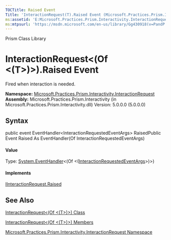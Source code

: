 ```yaml
---
TOCTitle: Raised Event
Title: 'InteractionRequest(T).Raised Event (Microsoft.Practices.Prism.Interactivity.InteractionRequest)'
ms:assetid: 'E:Microsoft.Practices.Prism.Interactivity.InteractionRequest.InteractionRequest\`1.Raised'
ms:mtpsurl: 'https://msdn.microsoft.com/en-us/library/Gg430918(v=PandP.50)'
---
```


Prism Class Library

InteractionRequest&lt;(Of &lt;(T&gt;)&gt;).Raised Event
===========================================================

Fired when interaction is needed.

**Namespace:** [Microsoft.Practices.Prism.Interactivity.InteractionRequest](https://msdn.microsoft.com/n:microsoft.practices.prism.interactivity.interactionrequest)
**Assembly:** Microsoft.Practices.Prism.Interactivity (in Microsoft.Practices.Prism.Interactivity.dll) Version: 5.0.0.0 (5.0.0.0)

## Syntax


<span id="syntaxToggle"></span>public event EventHandler&lt;InteractionRequestedEventArgs&gt; RaisedPublic Event Raised As EventHandler(Of InteractionRequestedEventArgs)
#### Value

Type: [System.EventHandler](http://msdn2.microsoft.com/en-us/library/db0etb8x)&lt;(Of &lt;([InteractionRequestedEventArgs](https://msdn.microsoft.com/t:microsoft.practices.prism.interactivity.interactionrequest.interactionrequestedeventargs)&gt;)&gt;)
#### Implements

[IInteractionRequest.Raised](https://msdn.microsoft.com/e:microsoft.practices.prism.interactivity.interactionrequest.iinteractionrequest.raised)

See Also
--------


[InteractionRequest&lt;(Of &lt;(T&gt;)&gt;) Class](https://msdn.microsoft.com/t:microsoft.practices.prism.interactivity.interactionrequest.interactionrequest%601)

[InteractionRequest&lt;(Of &lt;(T&gt;)&gt;) Members](https://msdn.microsoft.com/allmembers.t:microsoft.practices.prism.interactivity.interactionrequest.interactionrequest%601)

[Microsoft.Practices.Prism.Interactivity.InteractionRequest Namespace](https://msdn.microsoft.com/n:microsoft.practices.prism.interactivity.interactionrequest)
